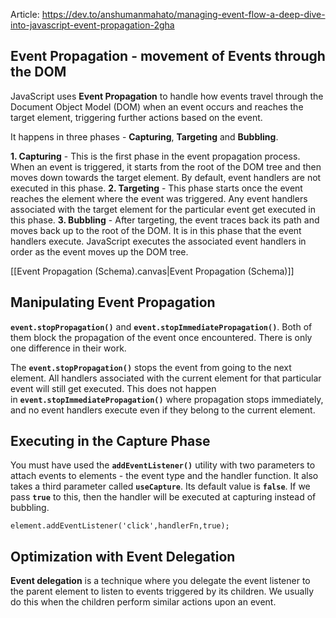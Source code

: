 Article: https://dev.to/anshumanmahato/managing-event-flow-a-deep-dive-into-javascript-event-propagation-2gha
## Event Propagation - movement of Events through the DOM

JavaScript uses **Event Propagation** to handle how events travel through the Document Object Model (DOM) when an event occurs and reaches the target element, triggering further actions based on the event.

It happens in three phases - **Capturing**, **Targeting** and **Bubbling**.

**1. Capturing** - This is the first phase in the event propagation process. When an event is triggered, it starts from the root of the DOM tree and then moves down towards the target element. By default, event handlers are not executed in this phase.
**2. Targeting** - This phase starts once the event reaches the element where the event was triggered. Any event handlers associated with the target element for the particular event get executed in this phase.
**3. Bubbling** - After targeting, the event traces back its path and moves back up to the root of the DOM. It is in this phase that the event handlers execute. JavaScript executes the associated event handlers in order as the event moves up the DOM tree.

[[Event Propagation (Schema).canvas|Event Propagation (Schema)]]

## Manipulating Event Propagation

**`event.stopPropagation()`** and **`event.stopImmediatePropagation()`**. Both of them block the propagation of the event once encountered. There is only one difference in their work.

The **`event.stopPropagation()`** stops the event from going to the next element. All handlers associated with the current element for that particular event will still get executed. This does not happen in **`event.stopImmediatePropagation()`** where propagation stops immediately, and no event handlers execute even if they belong to the current element.

## Executing in the Capture Phase

You must have used the **`addEventListener()`** utility with two parameters to attach events to elements - the event type and the handler function. It also takes a third parameter called **`useCapture`**. Its default value is **`false`**. If we pass **`true`** to this, then the handler will be executed at capturing instead of bubbling.
```
element.addEventListener('click',handlerFn,true);
```

## Optimization with Event Delegation

**Event delegation** is a technique where you delegate the event listener to the parent element to listen to events triggered by its children. We usually do this when the children perform similar actions upon an event.
